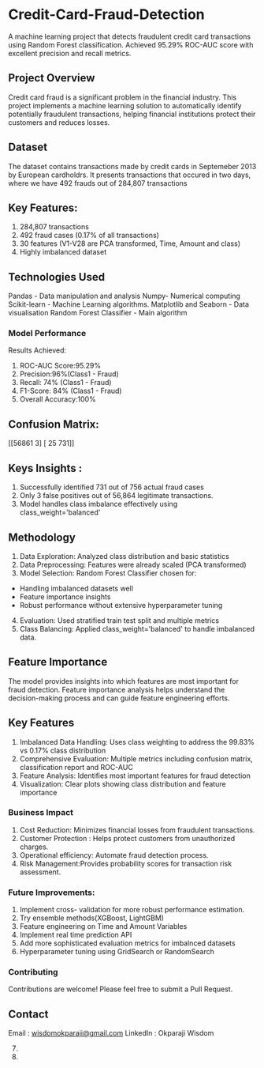 # Credit-Card-Fraud-Detection
A machine learning project that detects fraudulent credit card transactions using Random Forest classification. Achieved 95.29% ROC-AUC score with excellent precision and recall metrics.

## Project Overview
Credit card fraud is a significant problem in the financial industry. This project implements a machine learning solution to automatically identify potentially fraudulent transactions, helping financial institutions protect their customers and reduces losses.

## Dataset
The dataset contains transactions made by credit cards in Septemeber 2013 by European cardholdrs. It presents transactions that occured in two days, where we have 492 frauds out of 284,807 transactions

## Key Features:
1. 284,807 transactions
2. 492 fraud cases (0.17% of all transactions)
3. 30 features (V1-V28 are PCA transformed, Time, Amount and class)
4. Highly imbalanced dataset

## Technologies Used
Pandas - Data manipulation and analysis
Numpy- Numerical computing
Scikit-learn - Machine Learning algorithms.
Matplotlib and Seaborn - Data visualisation
Random Forest Classifier - Main algorithm

### Model Performance
Results Achieved:
1. ROC-AUC Score:95.29%
2. Precision:96%(Class1 - Fraud)
3. Recall: 74% (Class1 - Fraud)
4. F1-Score: 84% (Class1 - Fraud)
5. Overall Accuracy:100%

## Confusion Matrix:
   [[56861      3]
    [   25     731]]
## Keys Insights :
1. Successfully identified 731 out of 756 actual fraud cases
2. Only 3 false positives out of 56,864 legitimate transactions.
3. Model handles class imbalance effectively using class_weight='balanced'

## Methodology
1. Data Exploration: Analyzed class distribution and basic statistics
2. Data Preprocessing: Features were already scaled (PCA transformed)
3. Model Selection: Random Forest Classifier chosen for:
  - Handling imbalanced datasets well
  - Feature importance insights
  - Robust performance without extensive hyperparameter tuning
4. Evaluation: Used stratified train test split and multiple metrics
5. Class Balancing: Applied class_weight='balanced' to handle imbalanced data.

## Feature Importance
The model provides insights into which features are most important for fraud detection. Feature importance analysis helps understand the decision-making process and can guide feature engineering efforts.

## Key Features
1. Imbalanced Data Handling: Uses class weighting to address the 99.83% vs 0.17% class distribution
2. Comprehensive Evaluation: Multiple metrics including confusion matrix, classification report and ROC-AUC
3. Feature Analysis: Identifies most important features for fraud detection
4. Visualization: Clear plots showing class distribution and feature importance

### Business Impact
1. Cost Reduction: Minimizes financial losses from fraudulent transactions.
2. Customer Protection : Helps protect customers from unauthorized charges.
3. Operational efficiency: Automate fraud detection process.
4. Risk Management:Provides probability scores for transaction risk assessment.

### Future Improvements:
1. Implement cross- validation for more robust performance estimation.
2. Try ensemble methods(XGBoost, LightGBM)
3. Feature engineering on Time and Amount Variables
4. Implement real time prediction API
5. Add more sophisticated evaluation metrics for imbalnced datasets
6. Hyperparameter tuning using GridSearch or RandomSearch

### Contributing
Contributions are welcome! Please feel free to submit a Pull Request.

## Contact
Email : wisdomokparaji@gmail.com
LinkedIn : Okparaji Wisdom
    
7. 
8. 
